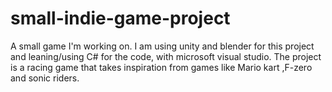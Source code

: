 # small-indie-game-project
A small game I'm working on. I am using unity and blender for this project and leaning/using C# for the code, with microsoft visual studio. The project is a racing game that takes inspiration from games like Mario kart ,F-zero and sonic riders.
